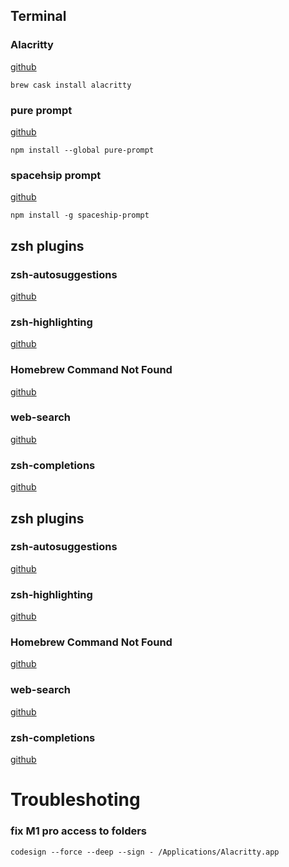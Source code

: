 ## Terminal

### Alacritty

[github](https://github.com/alacritty/alacritty)

```shell
brew cask install alacritty
```

### pure prompt

[github](https://github.com/sindresorhus/pure)

```shell
npm install --global pure-prompt
```

### spacehsip prompt

[github](https://github.com/denysdovhan/spaceship-prompt)

```shell
npm install -g spaceship-prompt
```

## zsh plugins

### zsh-autosuggestions

[github](https://github.com/zsh-users/zsh-autosuggestions/blob/master/INSTALL.md)


### zsh-highlighting

[github](https://github.com/zsh-users/zsh-syntax-highlighting/blob/master/INSTALL.md)

### Homebrew Command Not Found

[github](https://github.com/Homebrew/homebrew-command-not-found)

### web-search

[github](https://github.com/ohmyzsh/ohmyzsh/tree/master/plugins/web-search)

### zsh-completions

[github](https://github.com/zsh-users/zsh-completions)
## zsh plugins

### zsh-autosuggestions

[github](https://github.com/zsh-users/zsh-autosuggestions/blob/master/INSTALL.md)


### zsh-highlighting

[github](https://github.com/zsh-users/zsh-syntax-highlighting/blob/master/INSTALL.md)

### Homebrew Command Not Found

[github](https://github.com/Homebrew/homebrew-command-not-found)

### web-search

[github](https://github.com/ohmyzsh/ohmyzsh/tree/master/plugins/web-search)

### zsh-completions

[github](https://github.com/zsh-users/zsh-completions)

# Troubleshoting

### fix M1 pro access to folders
```
codesign --force --deep --sign - /Applications/Alacritty.app
```
